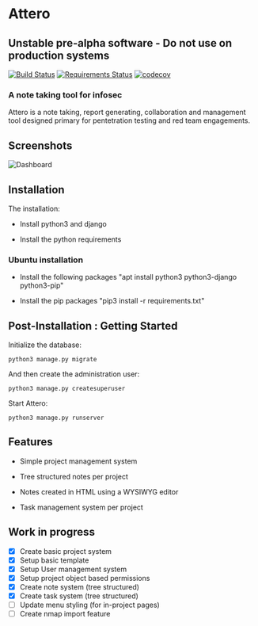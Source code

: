 # Attero

## Unstable pre-alpha software - Do not use on production systems

[![Build Status](https://travis-ci.org/geckom/Attero.svg?branch=master)](https://travis-ci.org/geckom/Attero)
[![Requirements Status](https://requires.io/github/geckom/Attero/requirements.svg?branch=master)](https://requires.io/github/geckom/Attero/requirements/?branch=master)
[![codecov](https://codecov.io/gh/geckom/Attero/branch/master/graph/badge.svg)](https://codecov.io/gh/geckom/Attero)

### A note taking tool for infosec
Attero is a note taking, report generating, collaboration and management tool designed primary for pentetration testing and red team engagements.

## Screenshots

![Dashboard](https://raw.githubusercontent.com/geckom/Attero/master/screenshots/dashboard.png)

## Installation

The installation:
* Install python3 and django 

* Install the python requirements 

### Ubuntu installation

* Install the following packages "apt install python3 python3-django python3-pip"

* Install the pip packages "pip3 install -r requirements.txt"

## Post-Installation : Getting Started

Initialize the database:
```
python3 manage.py migrate
```

And then create the administration user:
```
python3 manage.py createsuperuser
```

Start Attero:
```
python3 manage.py runserver
```

## Features

* Simple project management system

* Tree structured notes per project

* Notes created in HTML using a WYSIWYG editor

* Task management system per project

## Work in progress

- [x] Create basic project system
- [x] Setup basic template
- [x] Setup User management system
- [x] Setup project object based permissions
- [x] Create note system (tree structured)
- [x] Create task system (tree structured)
- [ ] Update menu styling (for in-project pages)
- [ ] Create nmap import feature
